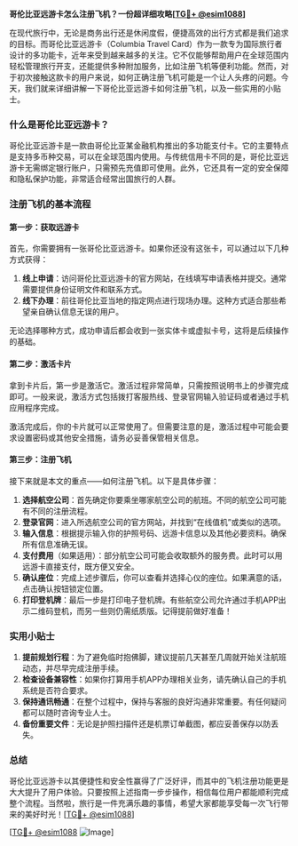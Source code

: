 **哥伦比亚远游卡怎么注册飞机？一份超详细攻略[[TG💪+ @esim1088](https://t.me/s/esim1088)]**

在现代旅行中，无论是商务出行还是休闲度假，便捷高效的出行方式都是我们追求的目标。而哥伦比亚远游卡（Columbia Travel Card）作为一款专为国际旅行者设计的多功能卡，近年来受到越来越多的关注。它不仅能够帮助用户在全球范围内轻松管理旅行开支，还能提供多种附加服务，比如注册飞机等便利功能。然而，对于初次接触这款卡的用户来说，如何正确注册飞机可能是一个让人头疼的问题。今天，我们就来详细讲解一下哥伦比亚远游卡如何注册飞机，以及一些实用的小贴士。

### 什么是哥伦比亚远游卡？

哥伦比亚远游卡是一款由哥伦比亚某金融机构推出的多功能支付卡。它的主要特点是支持多币种交易，可以在全球范围内使用。与传统信用卡不同的是，哥伦比亚远游卡无需绑定银行账户，只需预先充值即可使用。此外，它还具有一定的安全保障和隐私保护功能，非常适合经常出国旅行的人群。

### 注册飞机的基本流程

#### 第一步：获取远游卡

首先，你需要拥有一张哥伦比亚远游卡。如果你还没有这张卡，可以通过以下几种方式获得：

1. **线上申请**：访问哥伦比亚远游卡的官方网站，在线填写申请表格并提交。通常需要提供身份证明文件和联系方式。
2. **线下办理**：前往哥伦比亚当地的指定网点进行现场办理。这种方式适合那些希望亲自确认信息无误的用户。

无论选择哪种方式，成功申请后都会收到一张实体卡或虚拟卡号，这将是后续操作的基础。

#### 第二步：激活卡片

拿到卡片后，第一步是激活它。激活过程非常简单，只需按照说明书上的步骤完成即可。一般来说，激活方式包括拨打客服热线、登录官网输入验证码或者通过手机应用程序完成。

激活完成后，你的卡片就可以正常使用了。但需要注意的是，激活过程中可能会要求设置密码或其他安全措施，请务必妥善保管相关信息。

#### 第三步：注册飞机

接下来就是本文的重点——如何注册飞机。以下是具体步骤：

1. **选择航空公司**：首先确定你要乘坐哪家航空公司的航班。不同的航空公司可能有不同的注册流程。
2. **登录官网**：进入所选航空公司的官方网站，并找到“在线值机”或类似的选项。
3. **输入信息**：根据提示输入你的护照号码、远游卡信息以及其他必要资料。确保所有信息准确无误。
4. **支付费用**（如果适用）：部分航空公司可能会收取额外的服务费。此时可以用远游卡直接支付，既方便又安全。
5. **确认座位**：完成上述步骤后，你可以查看并选择心仪的座位。如果满意的话，点击确认按钮锁定位置。
6. **打印登机牌**：最后一步是打印电子登机牌。有些航空公司允许通过手机APP出示二维码登机，而另一些则仍需纸质版。记得提前做好准备！

### 实用小贴士

1. **提前规划行程**：为了避免临时抱佛脚，建议提前几天甚至几周就开始关注航班动态，并尽早完成注册手续。
2. **检查设备兼容性**：如果你打算用手机APP办理相关业务，请先确认自己的手机系统是否符合要求。
3. **保持通讯畅通**：在整个过程中，保持与客服的良好沟通非常重要。有任何疑问都可以随时咨询专业人士。
4. **备份重要文件**：无论是护照扫描件还是机票订单截图，都应妥善保存以防丢失。

### 总结

哥伦比亚远游卡以其便捷性和安全性赢得了广泛好评，而其中的飞机注册功能更是大大提升了用户体验。只要按照上述指南一步步操作，相信每位用户都能顺利完成整个流程。当然啦，旅行是一件充满乐趣的事情，希望大家都能享受每一次飞行带来的美好时光！[[TG💪+ @esim1088](https://t.me/s/esim1088)]

[[TG💪+ @esim1088](https://t.me/s/esim1088) ![Image](https://i.postimg.cc/4NQfJmqS/Snipaste-2025-05-13-00-14-12.png)]